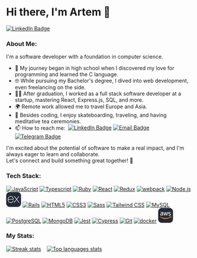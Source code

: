 <h1>Hi there, I'm Artem 👋</h1>

<div id="badges">
  <a href="https://www.linkedin.com/in/artemplv">
    <img src="https://img.shields.io/badge/LinkedIn-0A66C2?style=for-the-badge&logo=linkedin&logoColor=white" alt="LinkedIn Badge">
  </a>
</div>

### About Me:

I'm a software developer with a foundation in computer science.

- 🚀 My journey began in high school when I discovered my love for programming and learned the C language.
- 🤓 While pursuing my Bachelor's degree, I dived into web development, even freelancing on the side.
- 👨‍💻 After graduation, I worked as a full stack software developer at a startup, mastering React, Express.js, SQL, and more.
- 🌍 Remote work allowed me to travel Europe and Asia.
- 🌱 Besides coding, I enjoy skateboarding, traveling, and having meditative tea ceremonies.
- 📫 How to reach me:&nbsp; <a href="https://www.linkedin.com/in/artemplv"><img align="top" src="https://img.shields.io/badge/-artemplv-0A66C2?style=flat&logo=Linkedin&logoColor=white" alt="LinkedIn Badge"></a> <a href="mailto:dev.artemplv@gmail.com"><img align="top" src="https://img.shields.io/badge/-dev.artemplv@gmail.com-blue?style=flat&logo=data:image/svg+xml;base64,PHN2ZyB4bWxucz0iaHR0cDovL3d3dy53My5vcmcvMjAwMC9zdmciIHdpZHRoPSIyNCIgaGVpZ2h0PSIyNCIgdmlld0JveD0iMCAwIDI0IDI0IiBmaWxsPSJub25lIiBzdHJva2U9IndoaXRlIiBzdHJva2Utd2lkdGg9IjIiIHN0cm9rZS1saW5lY2FwPSJyb3VuZCIgc3Ryb2tlLWxpbmVqb2luPSJyb3VuZCIgY2xhc3M9ImZlYXRoZXIgZmVhdGhlci1tYWlsIj48cGF0aCBkPSJNNCA0aDE2YzEuMSAwIDIgLjkgMiAydjEyYzAgMS4xLS45IDItMiAySDRjLTEuMSAwLTItLjktMi0yVjZjMC0xLjEuOS0yIDItMnoiPjwvcGF0aD48cG9seWxpbmUgcG9pbnRzPSIyMiw2IDEyLDEzIDIsNiI+PC9wb2x5bGluZT48L3N2Zz4=" alt="Email Badge"></a> <a href="https://t.me/artemplv"><img align="top" src="https://img.shields.io/badge/-artemplv-26A5E4?style=flat&logo=telegram&logoColor=white" alt="Telegram Badge"></a>

I'm excited about the potential of software to make a real impact, and I'm always eager to learn and collaborate.  
Let's connect and build something great together! 🤝

### Tech Stack:

<p>
<a href="https://developer.mozilla.org/en-US/docs/Web/JavaScript" title="JavaScript"><img src="https://github.com/get-icon/geticon/raw/master/icons/javascript.svg" alt="JavaScript" width="40" height="40"></a>
<a href="https://www.typescriptlang.org/" title="Typescript"><img src="https://github.com/get-icon/geticon/raw/master/icons/typescript-icon.svg" alt="Typescript" width="40" height="40"></a>
<a href="https://www.ruby-lang.org/" title="Ruby"><img src="https://github.com/get-icon/geticon/raw/master/icons/ruby.svg" alt="Ruby" width="40" height="40"></a>
<a href="https://reactjs.org/" title="React"><img src="https://github.com/get-icon/geticon/raw/master/icons/react.svg" alt="React" width="40" height="40"></a>
<a href="https://redux.js.org/" title="Redux"><img src="https://github.com/get-icon/geticon/raw/master/icons/redux.svg" alt="Redux" width="40" height="40"></a>
<a href="https://webpack.js.org/" title="webpack"><img src="https://github.com/get-icon/geticon/raw/master/icons/webpack.svg" alt="webpack" width="40" height="40"></a>
<a href="https://nodejs.org/" title="Node.js"><img src="https://github.com/get-icon/geticon/raw/master/icons/nodejs-icon.svg" alt="Node.js" width="40" height="40"></a>
<a href="https://expressjs.com/" title="Express"><img src="https://raw.githubusercontent.com/tandpfun/skill-icons/main/icons/ExpressJS-Dark.svg" alt="Express" width="40" height="40"></a>
<a href="https://rubyonrails.org/" title="Rails"><img src="https://github.com/get-icon/geticon/raw/master/icons/rails.svg" alt="Rails" width="40" height="40"></a>
<a href="https://www.w3.org/TR/html5/" title="HTML5"><img src="https://github.com/get-icon/geticon/raw/master/icons/html-5.svg" alt="HTML5" width="40" height="40"></a>
<a href="https://www.w3.org/TR/CSS/" title="CSS3"><img src="https://github.com/get-icon/geticon/raw/master/icons/css-3.svg" alt="CSS3" width="40" height="40"></a>
<a href="https://sass-lang.com/" title="Sass"><img src="https://github.com/get-icon/geticon/raw/master/icons/sass.svg" alt="Sass" width="40" height="40"></a>
<a href="https://tailwindcss.com/" title="Tailwind CSS"><img src="https://github.com/get-icon/geticon/raw/master/icons/tailwindcss-icon.svg" alt="Tailwind CSS" width="40" height="40"></a>
<a href="https://dev.mysql.com/" title="MySQL"><img src="https://github.com/get-icon/geticon/raw/master/icons/mysql.svg" alt="MySQL" width="40" height="40"></a>
<a href="https://www.postgresql.org/" title="PostgreSQL"><img src="https://github.com/get-icon/geticon/raw/master/icons/postgresql.svg" alt="PostgreSQL" width="40" height="40"></a>
<a href="https://www.mongodb.org/" title="MongoDB"><img src="https://github.com/get-icon/geticon/raw/master/icons/mongodb-icon.svg" alt="MongoDB" width="40" height="40"></a>
<a href="https://jestjs.io/" title="Jest"><img src="https://github.com/get-icon/geticon/raw/master/icons/jest.svg" alt="Jest" width="40" height="40"></a>
<a href="https://www.cypress.io/" title="Cypress"><img src="https://github.com/get-icon/geticon/raw/master/icons/cypress.svg" alt="Cypress" width="40" height="40"></a>
<a href="https://git-scm.com/" title="Git"><img src="https://github.com/get-icon/geticon/raw/master/icons/git-icon.svg" alt="Git" width="40" height="40"></a>
<a href="https://www.docker.com/" title="docker"><img src="https://github.com/get-icon/geticon/raw/master/icons/docker-icon.svg" alt="docker" width="40" height="40"></a>
<a href="https://aws.amazon.com/" title="AWS"><img src="https://raw.githubusercontent.com/tandpfun/skill-icons/main/icons/AWS-Dark.svg" alt="AWS" width="40" height="40"></a>
</p>

### My Stats:

<p>
  <a href="https://git.io/streak-stats"><img src="http://github-readme-streak-stats.herokuapp.com?user=artemplv&theme=dark&background=354f52" alt="Streak stats"></a>&nbsp;&nbsp;&nbsp;
  <a href="https://github.com/anuraghazra/github-readme-stats"><img src="https://github-readme-stats.vercel.app/api/top-langs/?username=artemplv&hide=CSS&layout=compact&theme=vision-friendly-dark&bg_color=354f52" alt="Top languages stats"></a>
</p>
